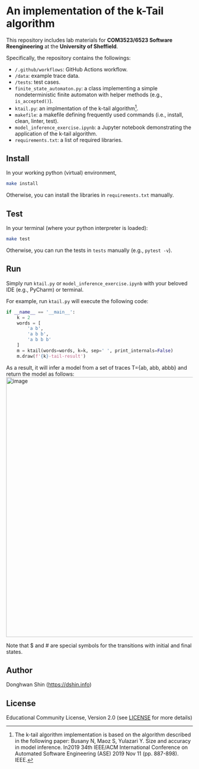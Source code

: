 # An implementation of the k-Tail algorithm

This repository includes lab materials for **COM3523/6523 Software Reengineering** at the **University of Sheffield**.

Specifically, the repository contains the followings:
- `/.github/workflows`: GitHub Actions workflow.
- `/data`: example trace data.
- `/tests`: test cases.
- `finite_state_automaton.py`: a class implementing a simple nondeterministic finite automaton with helper methods (e.g., `is_accepted()`).
- `ktail.py`: an implmentation of the k-tail algorithm[^1].
- `makefile`: a makefile defining frequently used commands (i.e., install, clean, linter, test).
- `model_inference_exercise.ipynb`: a Jupyter notebook demonstrating the application of the k-tail algorithm.
- `requirements.txt`: a list of required libraries.

[^1]: The k-tail algorithm implementation is based on the algorithm described in the following paper: 
Busany N, Maoz S, Yulazari Y. Size and accuracy in model inference. In2019 34th IEEE/ACM International Conference on Automated Software Engineering (ASE) 2019 Nov 11 (pp. 887-898). IEEE.

## Install

In your working python (virtual) environment,
```bash
make install
```

Otherwise, you can install the libraries in `requirements.txt` manually.

## Test

In your terminal (where your python interpreter is loaded):
```bash
make test
```

Otherwise, you can run the tests in `tests` manually (e.g., `pytest -v`).

## Run

Simply run `ktail.py` or `model_inference_exercise.ipynb` with your beloved IDE (e.g., PyCharm) or terminal.

For example, run `ktail.py` will execute the following code:
```python
if __name__ == '__main__':
    k = 2
    words = [
        'a b',
        'a b b',
        'a b b b'
    ]
    m = ktail(words=words, k=k, sep=' ', print_internals=False)
    m.draw(f'{k}-tail-result')
```

As a result, it will infer a model from a set of traces T={ab, abb, abbb} and return the model as follows:
<img width="700" alt="image" src="https://github.com/donghwan-shin/ktail/assets/12538465/a4fee708-7286-41d0-a43b-33b254d28958">

Note that $ and # are special symbols for the transitions with initial and final states. 


## Author

Donghwan Shin (https://dshin.info)

## License

Educational Community License, Version 2.0 (see [LICENSE](LICENSE) for more details)
